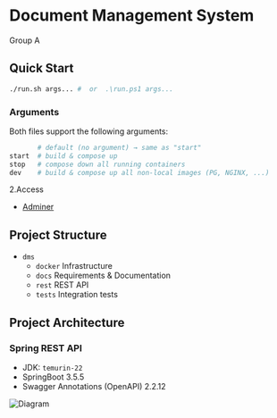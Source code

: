 # Document Management System

Group A

## Quick Start

```sh
./run.sh args... #  or  .\run.ps1 args... 
```

### Arguments
Both files support the following arguments:

```sh
       # default (no argument) → same as "start"
start  # build & compose up
stop   # compose down all running containers
dev    # build & compose up all non-local images (PG, NGINX, ...)
```

2.Access
- [Adminer](http://localhost:9090)

## Project Structure

- `dms`
    - `docker` Infrastructure
    - `docs` Requirements & Documentation
    - `rest` REST API
    - `tests` Integration tests


## Project Architecture
### Spring REST API
- JDK: `temurin-22`
- SpringBoot 3.5.5
- Swagger Annotations (OpenAPI) 2.2.12

![Diagram](https://www.plantuml.com/plantuml/png/ROtBIiH044NtzHMNx4SHdCqmX8aFK70HJS1rFyhOJD8Tgoku4FzTJJ08pggRKuTp3rcDw3JqrFEBGXCaTAyA7uITXXI9OlACuYQv8mkkqp2cp6ZKk6E13mBS3ueS5SNUbiqe8NPukcrQLFNz_joM1Ko6S5O2l55ZJURPhLFMJhXvVC35TZMz_HUj_10Y2xPdbwjc5aQ4kOtDfeIts65Sglcj9_nQ9w-VHCPf4XHL7npFrIcpq9_nPxQualJ-ZUUxNVv4KrwgArdUcQshEzorRKq7ZduQ-Yy0)
